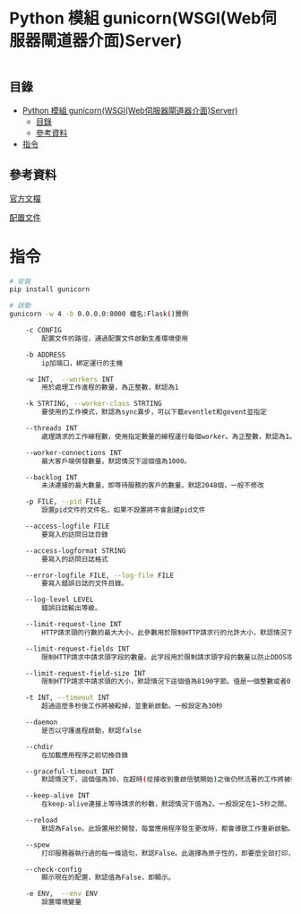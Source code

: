 # Python 模組 gunicorn(WSGI(Web伺服器閘道器介面)Server)

```
```

## 目錄

- [Python 模組 gunicorn(WSGI(Web伺服器閘道器介面)Server)](#python-模組-gunicornwsgiweb伺服器閘道器介面server)
	- [目錄](#目錄)
	- [參考資料](#參考資料)
- [指令](#指令)

## 參考資料

[官方文檔](https://docs.gunicorn.org/en/stable/run.html)

[配置文件](https://docs.gunicorn.org/en/stable/settings.html)

# 指令

```bash
# 安裝
pip install gunicorn

# 啟動
gunicorn -w 4 -b 0.0.0.0:8000 檔名:Flask()實例

	-c CONFIG
		配置文件的路徑，通過配置文件啟動生產環境使用

	-b ADDRESS
		ip加端口，綁定運行的主機

	-w INT,  --workers INT
		用於處理工作進程的數量，為正整數，默認為1

	-k STRTING, --worker-class STRTING
		要使用的工作模式，默認為sync異步，可以下載eventlet和gevent並指定

	--threads INT
		處理請求的工作線程數，使用指定數量的線程運行每個worker。為正整數，默認為1。

	--worker-connections INT
		最大客戶端併發數量，默認情況下這個值為1000。

	--backlog INT
		未決連接的最大數量，即等待服務的客戶的數量。默認2048個，一般不修改

	-p FILE, --pid FILE
		設置pid文件的文件名，如果不設置將不會創建pid文件

	--access-logfile FILE
		要寫入的訪問日誌目錄

	--access-logformat STRING
		要寫入的訪問日誌格式

	--error-logfile FILE, --log-file FILE
		要寫入錯誤日誌的文件目錄。

	--log-level LEVEL
		錯誤日誌輸出等級。

	--limit-request-line INT
		HTTP請求頭的行數的最大大小，此參數用於限制HTTP請求行的允許大小，默認情況下，這個值為4094。值是0~8190的數字。

	--limit-request-fields INT
		限制HTTP請求中請求頭字段的數量。此字段用於限制請求頭字段的數量以防止DDOS攻擊，默認情況下，這個值為100，這個值不能超過32768

	--limit-request-field-size INT
		限制HTTP請求中請求頭的大小，默認情況下這個值為8190字節。值是一個整數或者0，當該值為0時，表示將對請求頭大小不做限制

	-t INT, --timeout INT
		超過這麼多秒後工作將被殺掉，並重新啟動。一般設定為30秒

	--daemon
		是否以守護進程啟動，默認false

	--chdir
		在加載應用程序之前切換目錄

	--graceful-timeout INT
		默認情況下，這個值為30，在超時(從接收到重啟信號開始)之後仍然活著的工作將被強行殺死一般使用默認

	--keep-alive INT
		在keep-alive連接上等待請求的秒數，默認情況下值為2。一般設定在1~5秒之間。

	--reload
		默認為False。此設置用於開發，每當應用程序發生更改時，都會導致工作重新啟動。

	--spew
		打印服務器執行過的每一條語句，默認False。此選擇為原子性的，即要麼全部打印，要麼全部不打印

	--check-config
		顯示現在的配置，默認值為False，即顯示。

	-e ENV,  --env ENV
		設置環境變量
```